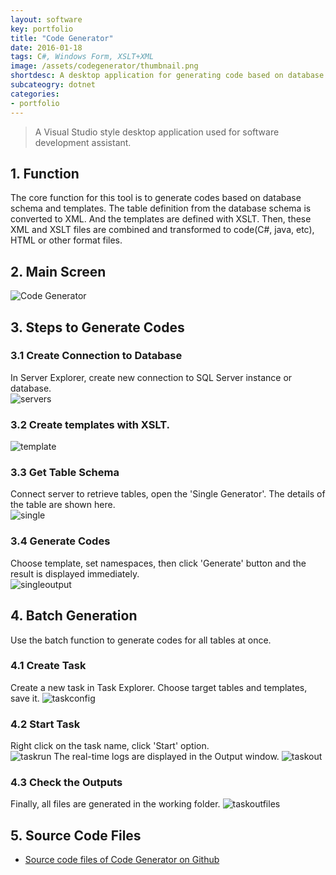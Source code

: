 ```yaml
---
layout: software
key: portfolio
title: "Code Generator"
date: 2016-01-18
tags: C#, Windows Form, XSLT+XML
image: /assets/codegenerator/thumbnail.png
shortdesc: A desktop application for generating code based on database schema and templates.
subcateogry: dotnet
categories:
- portfolio
---
```


> A Visual Studio style desktop application used for software development assistant.

## 1. Function
The core function for this tool is to generate codes based on database schema and templates. The table definition from the database schema is converted to XML. And the templates are defined with XSLT. Then, these XML and XSLT files are combined and transformed to code(C#, java, etc), HTML or other format files.
## 2. Main Screen
![Code Generator](/assets/codegenerator/cg.png "Code Generator")
## 3. Steps to Generate Codes
### 3.1 Create Connection to Database
In Server Explorer, create new connection to SQL Server instance or database.  
![servers](/assets/codegenerator/servers.png "servers")
### 3.2 Create templates with XSLT.
![template](/assets/codegenerator/template.png "template")
### 3.3 Get Table Schema
Connect server to retrieve tables, open the 'Single Generator'. The details of the table are shown here.  
![single](/assets/codegenerator/single.png "single")
### 3.4 Generate Codes
Choose template, set namespaces, then click 'Generate' button and the result is displayed immediately.  
![singleoutput](/assets/codegenerator/singleoutput.png "singleoutput")  
## 4. Batch Generation
Use the batch function to generate codes for all tables at once.  
### 4.1 Create Task
Create a new task in Task Explorer. Choose target tables and templates, save it.
![taskconfig](/assets/codegenerator/taskconfig.png "taskconfig")
### 4.2 Start Task
Right click on the task name, click 'Start' option.  
![taskrun](/assets/codegenerator/taskrun.png "taskrun")
The real-time logs are displayed in the Output window.
![taskout](/assets/codegenerator/taskout.png "taskout")
### 4.3 Check the Outputs
Finally, all files are generated in the working folder.
![taskoutfiles](/assets/codegenerator/taskoutfiles.png "taskoutfiles")  
## 5. Source Code Files
* [Source code files of Code Generator on Github](https://github.com/jojozhuang/Projects/tree/master/DeveloperAssistant/Src)
